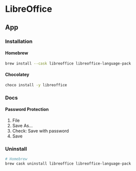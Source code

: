 # LibreOffice

## App

### Installation

#### Homebrew

```sh
brew install --cask libreoffice libreoffice-language-pack
```

#### Chocolatey

```sh
choco install -y libreoffice
```

### Docs

#### Password Protection

1. File
2. Save As...
3. Check: Save with password
4. Save

### Uninstall

```sh
# Homebrew
brew cask uninstall libreoffice libreoffice-language-pack
```
